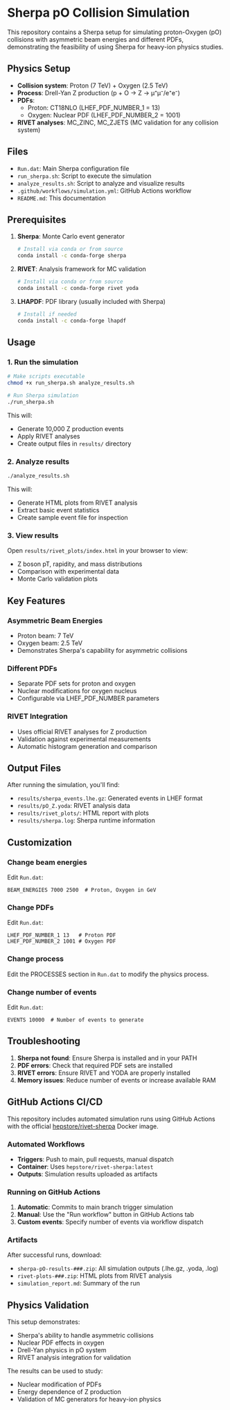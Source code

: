 # Sherpa pO Collision Simulation

This repository contains a Sherpa setup for simulating proton-Oxygen (pO) collisions with asymmetric beam energies and different PDFs, demonstrating the feasibility of using Sherpa for heavy-ion physics studies.

## Physics Setup

- **Collision system**: Proton (7 TeV) + Oxygen (2.5 TeV)
- **Process**: Drell-Yan Z production (p + O → Z → μ⁺μ⁻/e⁺e⁻)
- **PDFs**:
  - Proton: CT18NLO (LHEF_PDF_NUMBER_1 = 13)
  - Oxygen: Nuclear PDF (LHEF_PDF_NUMBER_2 = 1001)
- **RIVET analyses**: MC_ZINC, MC_ZJETS (MC validation for any collision system)

## Files

- `Run.dat`: Main Sherpa configuration file
- `run_sherpa.sh`: Script to execute the simulation
- `analyze_results.sh`: Script to analyze and visualize results
- `.github/workflows/simulation.yml`: GitHub Actions workflow
- `README.md`: This documentation

## Prerequisites

1. **Sherpa**: Monte Carlo event generator
   ```bash
   # Install via conda or from source
   conda install -c conda-forge sherpa
   ```

2. **RIVET**: Analysis framework for MC validation
   ```bash
   # Install via conda or from source
   conda install -c conda-forge rivet yoda
   ```

3. **LHAPDF**: PDF library (usually included with Sherpa)
   ```bash
   # Install if needed
   conda install -c conda-forge lhapdf
   ```

## Usage

### 1. Run the simulation

```bash
# Make scripts executable
chmod +x run_sherpa.sh analyze_results.sh

# Run Sherpa simulation
./run_sherpa.sh
```

This will:
- Generate 10,000 Z production events
- Apply RIVET analyses
- Create output files in `results/` directory

### 2. Analyze results

```bash
./analyze_results.sh
```

This will:
- Generate HTML plots from RIVET analysis
- Extract basic event statistics
- Create sample event file for inspection

### 3. View results

Open `results/rivet_plots/index.html` in your browser to view:
- Z boson pT, rapidity, and mass distributions
- Comparison with experimental data
- Monte Carlo validation plots

## Key Features

### Asymmetric Beam Energies
- Proton beam: 7 TeV
- Oxygen beam: 2.5 TeV
- Demonstrates Sherpa's capability for asymmetric collisions

### Different PDFs
- Separate PDF sets for proton and oxygen
- Nuclear modifications for oxygen nucleus
- Configurable via LHEF_PDF_NUMBER parameters

### RIVET Integration
- Uses official RIVET analyses for Z production
- Validation against experimental measurements
- Automatic histogram generation and comparison

## Output Files

After running the simulation, you'll find:

- `results/sherpa_events.lhe.gz`: Generated events in LHEF format
- `results/pO_Z.yoda`: RIVET analysis data
- `results/rivet_plots/`: HTML report with plots
- `results/sherpa.log`: Sherpa runtime information

## Customization

### Change beam energies
Edit `Run.dat`:
```
BEAM_ENERGIES 7000 2500  # Proton, Oxygen in GeV
```

### Change PDFs
Edit `Run.dat`:
```
LHEF_PDF_NUMBER_1 13   # Proton PDF
LHEF_PDF_NUMBER_2 1001 # Oxygen PDF
```

### Change process
Edit the PROCESSES section in `Run.dat` to modify the physics process.

### Change number of events
Edit `Run.dat`:
```
EVENTS 10000  # Number of events to generate
```

## Troubleshooting

1. **Sherpa not found**: Ensure Sherpa is installed and in your PATH
2. **PDF errors**: Check that required PDF sets are installed
3. **RIVET errors**: Ensure RIVET and YODA are properly installed
4. **Memory issues**: Reduce number of events or increase available RAM

## GitHub Actions CI/CD

This repository includes automated simulation runs using GitHub Actions with the official [hepstore/rivet-sherpa](https://hub.docker.com/r/hepstore/rivet-sherpa/tags) Docker image.

### Automated Workflows

- **Triggers**: Push to main, pull requests, manual dispatch
- **Container**: Uses `hepstore/rivet-sherpa:latest`
- **Outputs**: Simulation results uploaded as artifacts

### Running on GitHub Actions

1. **Automatic**: Commits to main branch trigger simulation
2. **Manual**: Use the "Run workflow" button in GitHub Actions tab
3. **Custom events**: Specify number of events via workflow dispatch

### Artifacts

After successful runs, download:
- `sherpa-pO-results-###.zip`: All simulation outputs (.lhe.gz, .yoda, .log)
- `rivet-plots-###.zip`: HTML plots from RIVET analysis
- `simulation_report.md`: Summary of the run

## Physics Validation

This setup demonstrates:
- Sherpa's ability to handle asymmetric collisions
- Nuclear PDF effects in oxygen
- Drell-Yan physics in pO system
- RIVET analysis integration for validation

The results can be used to study:
- Nuclear modification of PDFs
- Energy dependence of Z production
- Validation of MC generators for heavy-ion physics
